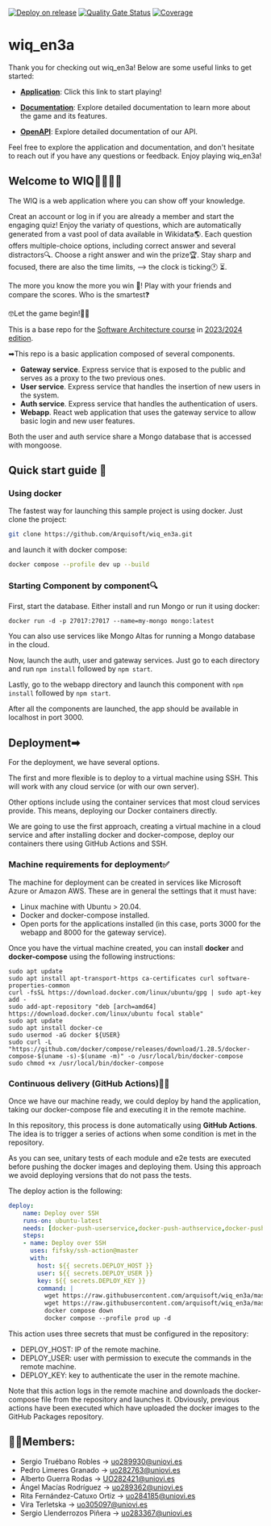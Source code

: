 [![Deploy on release](https://github.com/Arquisoft/wiq_en3a/actions/workflows/release.yml/badge.svg)](https://github.com/Arquisoft/wiq_en3a/actions/workflows/release.yml)
[![Quality Gate Status](https://sonarcloud.io/api/project_badges/measure?project=Arquisoft_wiq_en3a&metric=alert_status)](https://sonarcloud.io/summary/new_code?id=Arquisoft_wiq_en3a)
[![Coverage](https://sonarcloud.io/api/project_badges/measure?project=Arquisoft_wiq_en3a&metric=coverage)](https://sonarcloud.io/summary/new_code?id=Arquisoft_wiq_en3a)

# wiq_en3a
Thank you for checking out wiq_en3a! Below are some useful links to get started:

- **[Application](http://51.103.210.249:3000/)**: Click this link to start playing!
  
- **[Documentation](https://arquisoft.github.io/wiq_en3a/)**: Explore detailed documentation to learn more about the game and its features.

- **[OpenAPI](http://51.103.210.249:8000/api-doc/)**: Explore detailed documentation of our API.

Feel free to explore the application and documentation, and don't hesitate to reach out if you have any questions or feedback. Enjoy playing wiq_en3a!

## Welcome to WIQ👩‍🎓👨‍🎓 

The WIQ is a web application where you can show off your knowledge.

Creat an account or log in if you are already a member and start the engaging quiz!
Enjoy the variaty of questions, which are automatically generated from a vast pool of data available in Wikidata🌎. Each question offers multiple-choice options, including correct answer and several distractors🔍. Choose a right answer and win the prize🏆. Stay sharp and focused, there are also the time limits, --> the clock is ticking🕐 ⏳. 


The more you know the more you win 🥇!
Play with your friends and compare the scores. Who is the smartest❓

🤓Let the game begin!👀🧠

  

This is a base repo for the [Software Architecture course](http://arquisoft.github.io/) in [2023/2024 edition](https://arquisoft.github.io/course2324.html). 

➡This repo is a basic application composed of several components.

- **Gateway service**. Express service that is exposed to the public and serves as a proxy to the two previous ones.
- **User service**. Express service that handles the insertion of new users in the system.
- **Auth service**. Express service that handles the authentication of users.
- **Webapp**. React web application that uses the gateway service to allow basic login and new user features.

Both the user and auth service share a Mongo database that is accessed with mongoose.

## Quick start guide 🏁

### Using docker

The fastest way for launching this sample project is using docker. Just clone the project:

```sh
git clone https://github.com/Arquisoft/wiq_en3a.git
```

and launch it with docker compose:

```sh
docker compose --profile dev up --build
```

### Starting Component by component🔍

First, start the database. Either install and run Mongo or run it using docker:

```docker run -d -p 27017:27017 --name=my-mongo mongo:latest```

You can also use services like Mongo Altas for running a Mongo database in the cloud.

Now, launch the auth, user and gateway services. Just go to each directory and run `npm install` followed by `npm start`.

Lastly, go to the webapp directory and launch this component with `npm install` followed by `npm start`.

After all the components are launched, the app should be available in localhost in port 3000.

## Deployment➡

For the deployment, we have several options. 

The first and more flexible is to deploy to a virtual machine using SSH. This will work with any cloud service (or with our own server). 

Other options include using the container services that most cloud services provide. This means, deploying our Docker containers directly. 

We are going to use the first approach, creating a virtual machine in a cloud service and after installing docker and docker-compose, deploy our containers there using GitHub Actions and SSH.

### Machine requirements for deployment✅

The machine for deployment can be created in services like Microsoft Azure or Amazon AWS. These are in general the settings that it must have:

- Linux machine with Ubuntu > 20.04.
- Docker and docker-compose installed.
- Open ports for the applications installed (in this case, ports 3000 for the webapp and 8000 for the gateway service).

Once you have the virtual machine created, you can install **docker** and **docker-compose** using the following instructions:

```ssh
sudo apt update
sudo apt install apt-transport-https ca-certificates curl software-properties-common
curl -fsSL https://download.docker.com/linux/ubuntu/gpg | sudo apt-key add -
sudo add-apt-repository "deb [arch=amd64] https://download.docker.com/linux/ubuntu focal stable"
sudo apt update
sudo apt install docker-ce
sudo usermod -aG docker ${USER}
sudo curl -L "https://github.com/docker/compose/releases/download/1.28.5/docker-compose-$(uname -s)-$(uname -m)" -o /usr/local/bin/docker-compose
sudo chmod +x /usr/local/bin/docker-compose
```

### Continuous delivery (GitHub Actions)🐱‍👤

Once we have our machine ready, we could deploy by hand the application, taking our docker-compose file and executing it in the remote machine. 

In this repository, this process is done automatically using **GitHub Actions**. The idea is to trigger a series of actions when some condition is met in the repository. 

As you can see, unitary tests of each module and e2e tests are executed before pushing the docker images and deploying them. Using this approach we avoid deploying versions that do not pass the tests.

The deploy action is the following:

```yml
deploy:
    name: Deploy over SSH
    runs-on: ubuntu-latest
    needs: [docker-push-userservice,docker-push-authservice,docker-push-gatewayservice,docker-push-webapp]
    steps:
    - name: Deploy over SSH
      uses: fifsky/ssh-action@master
      with:
        host: ${{ secrets.DEPLOY_HOST }}
        user: ${{ secrets.DEPLOY_USER }}
        key: ${{ secrets.DEPLOY_KEY }}
        command: |
          wget https://raw.githubusercontent.com/arquisoft/wiq_en3a/master/docker-compose.yml -O docker-compose.yml
          wget https://raw.githubusercontent.com/arquisoft/wiq_en3a/master/.env
          docker compose down
          docker compose --profile prod up -d
```

This action uses three secrets that must be configured in the repository:
- DEPLOY_HOST: IP of the remote machine.
- DEPLOY_USER: user with permission to execute the commands in the remote machine.
- DEPLOY_KEY: key to authenticate the user in the remote machine.

Note that this action logs in the remote machine and downloads the docker-compose file from the repository and launches it. Obviously, previous actions have been executed which have uploaded the docker images to the GitHub Packages repository.

##  👩‍💻Members:

- Sergio Truébano Robles -> uo289930@uniovi.es
- Pedro Limeres Granado -> uo282763@uniovi.es
- Alberto Guerra Rodas -> UO282421@uniovi.es
- Ángel Macías Rodríguez -> uo289362@uniovi.es
- Rita Fernández-Catuxo Ortiz -> uo284185@uniovi.es
- Vira Terletska -> uo305097@uniovi.es
- Sergio Llenderrozos Piñera -> uo283367@uniovi.es
